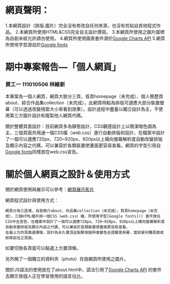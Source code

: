 # 網頁聲明：

1.本網頁設計（排版.圖片）完全沒有修改自任何來源，也沒有剪貼自其他程式作品。
2.本網頁所使用HTML&CSS完全自主設計撰寫。
3.本網頁所使用之圖片圖標為自創未經允許請勿使用。
4.網頁所使用圖表套件源於[Google Charts API](https://developers.google.com/chart)
5.網頁所使用字型源自於[Google fonts](https://fonts.google.com)

# 期中專案報告—「個人網頁」

### 資工一 111010506 林維新

本專案為一個人網頁，網頁大致分三頁，首頁homepage（未完成）、個人簡歷頁about、綜合作品集collection（未完成），此網頁特點為排版可適應大部分裝置螢幕（可以透過改變視窗大小來看到效果）。設計過程中盡量以獨立設計為主，不使用第三方圖片設計和複製他人網頁代碼。

關於整體頁面設計：目前網頁多為靜態設計，CSS觀感設計上以簡潔暗色調為主，三個頁面共用通一個CSS檔（web.css）進行自動排版和設計，在檔案中設計了一個可以適應720px、720~920px、920px以上橫向螢幕解析度自動改變排版及顯示內容之代碼，可以兼容於各類裝置使畫面更容易查看。網頁的字型引用自[Google fonts](https://fonts.google.com)同樣放在web.css宣告。

# 關於個人網頁之設計＆使用方式

關於網頁使用與展示可以參考：[網頁展示影片]()

網頁程式設計與使用方式：

    網頁分為三區塊，自我簡介about、作品集collection（未完成）、首頁homepage（未完成），三個HTML檔共用一個CSS（web.css）檔，所使用字型[Google fonts]() 套件放在CSS中去宣告，在檔案中設計了一個可以適應720px、720~920px、920px以上橫向螢幕解析度自動改變排版及顯示內容之代碼，可以兼容於各類裝置使畫面更容易查看。
    在最上方的頁面選擇條，設計為永久置頂且點擊按鈕時會變色去提醒使用著，當前是何種頁面或即將前往之頁面。   

如要切換各頁面可以點選上方置頂條。

另外開了一個獨立的資料夾（photo）存放網頁所使用之圖片。

關於JS語法的使用放在了about.html中，語法引用了[Google Charts API](https://developers.google.com/chart) 的套件去顯示我個人正在學習使用的語言佔比。
